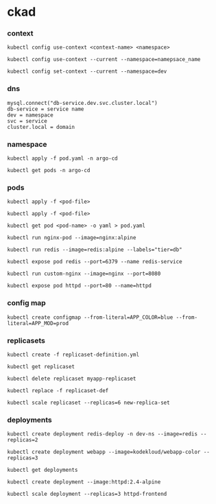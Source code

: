 # ckad
### context
```
kubectl config use-context <context-name> <namespace>
```
```
kubectl config use-context --current --namespace=namepsace_name
```
```
kubectl config set-context --current --namespace=dev
```

### dns
```
mysql.connect("db-service.dev.svc.cluster.local")
db-service = service name
dev = namespace
svc = service
cluster.local = domain
```
### namespace
```
kubectl apply -f pod.yaml -n argo-cd
```
```
kubectl get pods -n argo-cd
```

### pods
```
kubectl apply -f <pod-file>
```
```
kubectl apply -f <pod-file>
```
```
kubectl get pod <pod-name> -o yaml > pod.yaml
```
```
kubectl run nginx-pod --image=nginx:alpine
```
```
kubectl run redis --image=redis:alpine --labels="tier=db"
```
```
kubectl expose pod redis --port=6379 --name redis-service
```
```
kubectl run custom-nginx --image=nginx --port=8080
```
```
kubectl expose pod httpd --port=80 --name=httpd
```
### config map
```
kubectl create configmap --from-literal=APP_COLOR=blue --from-literal=APP_MOD=prod
```
### replicasets
```
kubectl create -f replicaset-definition.yml
```
```
kubectl get replicaset
```
```
kubectl delete replicaset myapp-replicaset
```
```
kubectl replace -f replicaset-def
```
```
kubectl scale replicaset --replicas=6 new-replica-set
```

### deployments
```
kubectl create deployment redis-deploy -n dev-ns --image=redis --replicas=2
```
```
kubectl create deployment webapp --image=kodekloud/webapp-color --replicas=3
```
```
kubectl get deployments
```
```
kubectl create deployment --image:httpd:2.4-alpine
```
```
kubectl scale deployment --replicas=3 httpd-frontend
```
